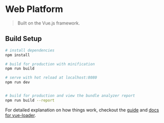 # Web Platform

> Built on the Vue.js framework.

## Build Setup

```bash
# install dependencies
npm install

# build for production with minification
npm run build

# serve with hot reload at localhost:8080
npm run dev


# build for production and view the bundle analyzer report
npm run build --report
```

For detailed explanation on how things work, checkout the [guide](http://vuejs-templates.github.io/webpack/) and [docs for vue-loader](http://vuejs.github.io/vue-loader).
